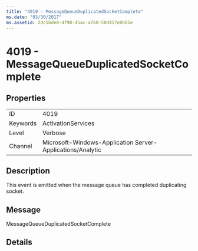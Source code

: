 ```yaml
---
title: "4019 - MessageQueueDuplicatedSocketComplete"
ms.date: "03/30/2017"
ms.assetid: 2dc5bde8-4f98-45ac-a768-50d417e8b65e
---
```

# 4019 - MessageQueueDuplicatedSocketComplete
## Properties  
  
|||  
|-|-|  
|ID|4019|  
|Keywords|ActivationServices|  
|Level|Verbose|  
|Channel|Microsoft-Windows-Application Server-Applications/Analytic|  
  
## Description  
 This event is emitted when the message queue has completed duplicating socket.  
  
## Message  
 MessageQueueDuplicatedSocketComplete  
  
## Details
